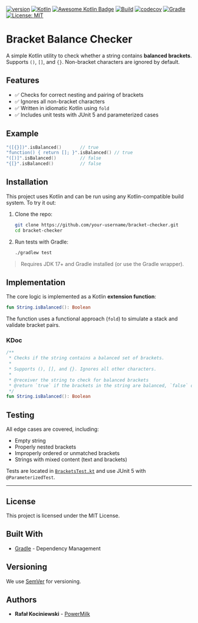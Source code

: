 [![version](https://img.shields.io/badge/version-1.0.1-yellow.svg)](https://semver.org)
[![Kotlin](https://img.shields.io/badge/Kotlin-2.1.21-blueviolet?logo=kotlin)](https://kotlinlang.org/)
[![Awesome Kotlin Badge](https://kotlin.link/awesome-kotlin.svg)](https://github.com/KotlinBy/awesome-kotlin)
[![Build](https://github.com/rkociniewski/bracket-checker/actions/workflows/main.yml/badge.svg)](https://github.com/rkociniewski/bracket-checker/actions/workflows/main.yml)
[![codecov](https://codecov.io/gh/rkociniewski/bracket-checker/branch/main/graph/badge.svg)](https://codecov.io/gh/rkociniewski/bracket-checker)
[![Gradle](https://img.shields.io/badge/Gradle-8.14.1-blue?logo=gradle)](https://gradle.org/)
[![License: MIT](https://img.shields.io/badge/License-MIT-greem.svg)](https://opensource.org/licenses/MIT)

# Bracket Balance Checker

A simple Kotlin utility to check whether a string contains **balanced brackets**.
Supports `()`, `[]`, and `{}`. Non-bracket characters are ignored by default.

## Features

- ✅ Checks for correct nesting and pairing of brackets
- ✅ Ignores all non-bracket characters
- ✅ Written in idiomatic Kotlin using `fold`
- ✅ Includes unit tests with JUnit 5 and parameterized cases

## Example

```kotlin
"([{}])".isBalanced()       // true
"function() { return []; }".isBalanced() // true
"([)]".isBalanced()         // false
"{[}".isBalanced()          // false
````

## Installation

This project uses Kotlin and can be run using any Kotlin-compatible build system.
To try it out:

1. Clone the repo:

   ```bash
   git clone https://github.com/your-username/bracket-checker.git
   cd bracket-checker
   ```

2. Run tests with Gradle:

   ```bash
   ./gradlew test
   ```

> Requires JDK 17+ and Gradle installed (or use the Gradle wrapper).

## Implementation

The core logic is implemented as a Kotlin **extension function**:

```kotlin
fun String.isBalanced(): Boolean
```

The function uses a functional approach (`fold`) to simulate a stack and validate bracket pairs.

### KDoc

```kotlin
/**
 * Checks if the string contains a balanced set of brackets.
 *
 * Supports (), [], and {}. Ignores all other characters.
 *
 * @receiver the string to check for balanced brackets
 * @return `true` if the brackets in the string are balanced, `false` otherwise
 */
fun String.isBalanced(): Boolean
```

## Testing

All edge cases are covered, including:

* Empty string
* Properly nested brackets
* Improperly ordered or unmatched brackets
* Strings with mixed content (text and brackets)

Tests are located in [`BracketsTest.kt`](src/test/kotlin/rk/powermilk/BracketsTest.kt) and use JUnit 5 with `@ParameterizedTest`.

---

## License

This project is licensed under the MIT License.

## Built With

* [Gradle](https://gradle.org/) - Dependency Management

## Versioning

We use [SemVer](http://semver.org/) for versioning.

## Authors

* **Rafał Kociniewski** - [PowerMilk](https://github.com/rkociniewski)
